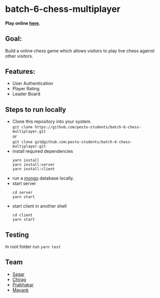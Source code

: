 
# batch-6-chess-multiplayer

#### Play online [here](https://online-chess.netlify.com/).

## Goal:
Build a online chess game which allows visitors to play live chess against other visitors.

## Features:
* User Authentication
* Player Rating
* Leader Board

## Steps to run locally
* Clone this repository into your system.  
  `git clone https://github.com/pesto-students/batch-6-chess-multiplayer.git`  
  or  
  `git clone git@github.com:pesto-students/batch-6-chess-multiplayer.git`
* install required dependencies  
  ```
  yarn install
  yarn install:server
  yarn install:client
  ```
* run a [mongo](https://www.mongodb.com/) database locally.
* start server
  ```
  cd server
  yarn start
  ```
* start client in another shell
  ```
  cd client
  yarn start
  ```


## Testing
In root folder run `yarn test`


## Team
* [Sagar](https://github.com/sagarbakhtar)
* [Chirag](https://github.com/chirag-shinde)
* [Prabhakar](https://github.com/Prabhakar-Poudel)
* [Mayank](https://github.com/codemayank)